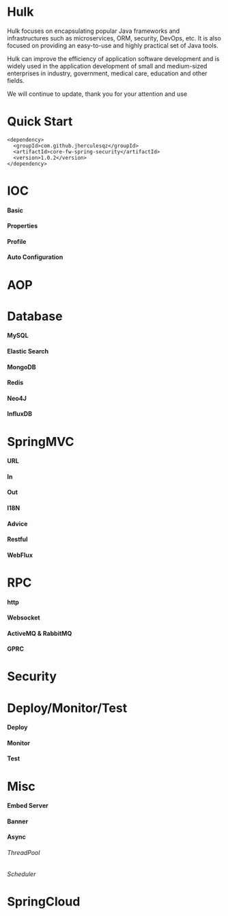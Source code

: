 # Hulk
Hulk focuses on encapsulating popular Java frameworks and infrastructures such as microservices, ORM, security, DevOps, etc. It is also focused on providing an easy-to-use and highly practical set of Java tools.

Hulk can improve the efficiency of application software development and is widely used in the application development of small and medium-sized enterprises in industry, government, medical care, education and other fields.

We will continue to update, thank you for your attention and use

# Quick Start
```
<dependency>
  <groupId>com.github.jherculesqz</groupId>
  <artifactId>core-fw-spring-security</artifactId>
  <version>1.0.2</version>
</dependency>
```

# IOC

#### Basic

#### Properties

#### Profile

#### Auto Configuration

# AOP

# Database

#### MySQL

#### Elastic Search

#### MongoDB

#### Redis

#### Neo4J

#### InfluxDB

# SpringMVC

#### URL

#### In

#### Out

#### I18N

#### Advice

#### Restful

#### WebFlux

# RPC

#### http

#### Websocket

#### ActiveMQ & RabbitMQ

#### GPRC

# Security

# Deploy/Monitor/Test

#### Deploy

#### Monitor

#### Test

# Misc

#### Embed Server

#### Banner

#### Async

###### ThreadPool

###### Scheduler

# SpringCloud
